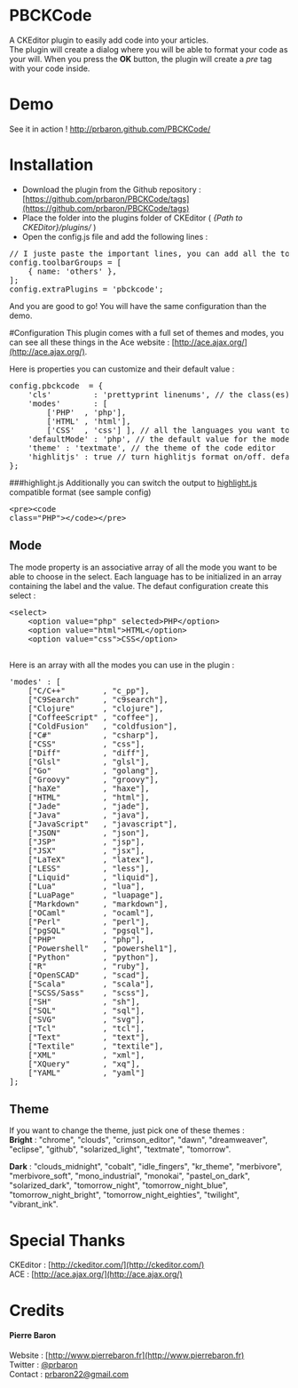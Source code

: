 # PBCKCode

A CKEditor plugin to easily add code into your articles.  
The plugin will create a dialog where you will be able to format your code as your will. When you press the **OK** button, the plugin will create a *pre* tag with your code inside.

# Demo
See it in action ! http://prbaron.github.com/PBCKCode/

# Installation
 - Download the plugin from the Github repository : [https://github.com/prbaron/PBCKCode/tags](https://github.com/prbaron/PBCKCode/tags)
 - Place the folder into the plugins folder of CKEditor ( *{Path to CKEDitor}/plugins/* ) 
 - Open the config.js file and add the following lines :   
<pre>
// I juste paste the important lines, you can add all the toolbar buttons you want
config.toolbarGroups = [
	{ name: 'others' },
];
config.extraPlugins = 'pbckcode';
</pre>

And you are good to go! You will have the same configuration than the demo.

#Configuration
This plugin comes with a full set of themes and modes, you can see all these things in the Ace website : [http://ace.ajax.org/](http://ace.ajax.org/).

Here is properties you can customize and their default value : 
<pre>
config.pbckcode  = {
	'cls'         : 'prettyprint linenums',	// the class(es) added to the pre tag, useful if you use a syntax highlighter (here it is Google Prettify)
	'modes'       : [ 
		['PHP'  , 'php'], 
		['HTML' , 'html'], 
		['CSS'  , 'css'] ], // all the languages you want to deal with in the plugin
  	'defaultMode' : 'php', // the default value for the mode select. Well in fact it is the first value of the mode array
	'theme' : 'textmate', // the theme of the code editor
	'highlitjs' : true // turn highlitjs format on/off. default: false 
};
</pre>

###highlight.js
Additionally you can switch the output to [highlight.js](http://softwaremaniacs.org/soft/highlight/en/) compatible format (see sample config) <pre>&lt;pre&gt;&lt;code class="PHP"&gt;&lt;/code&gt;&lt;/pre&gt;</pre>

## Mode
The mode property is an associative array of all the mode you want to be able to choose in the select. Each language has to be initialized in an array containing the label and the value. The defaut configuration create this select : 
<pre>
&lt;select&gt;
	&lt;option value="php" selected&gt;PHP&lt;/option&gt;
	&lt;option value="html"&gt;HTML&lt;/option&gt;
	&lt;option value="css"&gt;CSS&lt;/option&gt;
</select>
</pre>

Here is an array with all the modes you can use in the plugin : 
<pre>
'modes' : [
	["C/C++"        , "c_pp"],
	["C9Search"     , "c9search"],
	["Clojure"      , "clojure"],
	["CoffeeScript" , "coffee"],
	["ColdFusion"   , "coldfusion"],
	["C#"           , "csharp"],
	["CSS"          , "css"],
	["Diff"         , "diff"],
	["Glsl"         , "glsl"],
	["Go"           , "golang"],
	["Groovy"       , "groovy"],
	["haXe"         , "haxe"],
	["HTML"         , "html"],
	["Jade"         , "jade"],
	["Java"         , "java"],
	["JavaScript"   , "javascript"],
	["JSON"         , "json"],
	["JSP"          , "jsp"],
	["JSX"          , "jsx"],
	["LaTeX"        , "latex"],
	["LESS"         , "less"],
	["Liquid"       , "liquid"],
	["Lua"          , "lua"],
	["LuaPage"      , "luapage"],
	["Markdown"     , "markdown"],
	["OCaml"        , "ocaml"],
	["Perl"         , "perl"],
	["pgSQL"        , "pgsql"],
	["PHP"          , "php"],
	["Powershell"   , "powershel1"],
	["Python"       , "python"],
	["R"            , "ruby"],
	["OpenSCAD"     , "scad"],
	["Scala"        , "scala"],
	["SCSS/Sass"    , "scss"],
	["SH"           , "sh"],
	["SQL"          , "sql"],
	["SVG"          , "svg"],
	["Tcl"          , "tcl"],
	["Text"         , "text"],
	["Textile"      , "textile"],
	["XML"          , "xml"],
	["XQuery"       , "xq"],
	["YAML"         , "yaml"]
];
</pre>

## Theme
If you want to change the theme, just pick one of these themes :  
**Bright** : "chrome", "clouds", "crimson_editor", "dawn", "dreamweaver", "eclipse", "github", "solarized_light", "textmate", "tomorrow".

**Dark** : "clouds_midnight", "cobalt", "idle_fingers", "kr_theme", "merbivore", "merbivore_soft", "mono_industrial", "monokai", "pastel_on_dark", "solarized_dark",  "tomorrow_night", "tomorrow_night_blue", "tomorrow_night_bright", "tomorrow_night_eighties", "twilight", "vibrant_ink".


# Special Thanks
CKEditor : [http://ckeditor.com/](http://ckeditor.com/)  
ACE : [http://ace.ajax.org/](http://ace.ajax.org/)

# Credits
#### Pierre Baron  
Website : [http://www.pierrebaron.fr](http://www.pierrebaron.fr)  
Twitter : [@prbaron](https://twitter.com/prbaron)  
Contact : <prbaron22@gmail.com>  
